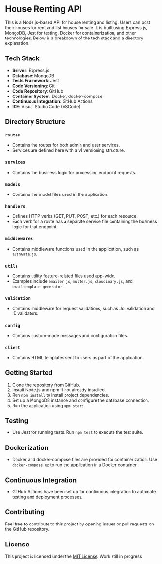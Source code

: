 # House Renting API

This is a Node.js-based API for house renting and listing. Users can post their houses for rent and list houses for sale. It is built using Express.js, MongoDB, Jest for testing, Docker for containerization, and other technologies. Below is a breakdown of the tech stack and a directory explanation.

## Tech Stack

- **Server**: Express.js
- **Database**: MongoDB
- **Tests Framework**: Jest
- **Code Versioning**: Git
- **Code Repository**: GitHub
- **Container System**: Docker, docker-compose
- **Continuous Integration**: GitHub Actions
- **IDE**: Visual Studio Code (VSCode)

## Directory Structure

### `routes`

- Contains the routes for both admin and user services.
- Services are defined here with a v1 versioning structure.

### `services`

- Contains the business logic for processing endpoint requests.

### `models`

- Contains the model files used in the application.

### `handlers`

- Defines HTTP verbs (GET, PUT, POST, etc.) for each resource.
- Each verb for a route has a separate service file containing the business logic for that endpoint.

### `middlewares`

- Contains middleware functions used in the application, such as `authGate.js`.

### `utils`

- Contains utility feature-related files used app-wide.
- Examples include `emailer.js`, `multer.js`, `cloudinary.js`, and `emailtemplate generator`.

### `validation`

- Contains middleware for request validations, such as Joi validation and ID validators.

### `config`

- Contains custom-made messages and configuration files.

### `client`

- Contains HTML templates sent to users as part of the application.

## Getting Started

1. Clone the repository from GitHub.
2. Install Node.js and npm if not already installed.
3. Run `npm install` to install project dependencies.
4. Set up a MongoDB instance and configure the database connection.
5. Run the application using `npm start`.

## Testing

- Use Jest for running tests. Run `npm test` to execute the test suite.

## Dockerization

- Docker and docker-compose files are provided for containerization. Use `docker-compose up` to run the application in a Docker container.

## Continuous Integration

- GitHub Actions have been set up for continuous integration to automate testing and deployment processes.

## Contributing

Feel free to contribute to this project by opening issues or pull requests on the GitHub repository.

## License

This project is licensed under the [MIT License](LICENSE).
Work still in progress
